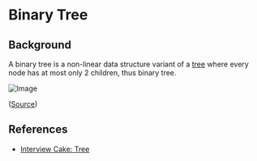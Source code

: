 # Binary Tree

## Background

A binary tree is a non-linear data structure variant of a [tree](../tree/README.md) where every node has at most only 2 children, thus binary tree.

![Image](https://www.interviewcake.com/images/svgs/trees__binary_non_binary.svg?bust=206)

([Source](https://www.interviewcake.com/concept/cpp/tree?))

## References

- [Interview Cake: Tree](https://www.interviewcake.com/concept/cpp/tree?)
